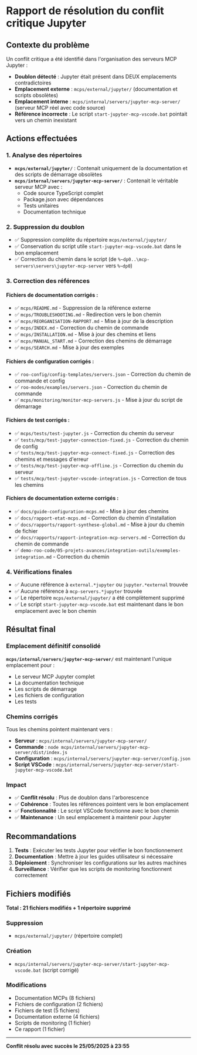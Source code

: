 # Rapport de résolution du conflit critique Jupyter

## Contexte du problème

Un conflit critique a été identifié dans l'organisation des serveurs MCP Jupyter :
- **Doublon détecté** : Jupyter était présent dans DEUX emplacements contradictoires
- **Emplacement externe** : `mcps/external/jupyter/` (documentation et scripts obsolètes)
- **Emplacement interne** : `mcps/internal/servers/jupyter-mcp-server/` (serveur MCP réel avec code source)
- **Référence incorrecte** : Le script `start-jupyter-mcp-vscode.bat` pointait vers un chemin inexistant

## Actions effectuées

### 1. Analyse des répertoires
- **`mcps/external/jupyter/`** : Contenait uniquement de la documentation et des scripts de démarrage obsolètes
- **`mcps/internal/servers/jupyter-mcp-server/`** : Contenait le véritable serveur MCP avec :
  - Code source TypeScript complet
  - Package.json avec dépendances
  - Tests unitaires
  - Documentation technique

### 2. Suppression du doublon
- ✅ Suppression complète du répertoire `mcps/external/jupyter/`
- ✅ Conservation du script utile `start-jupyter-mcp-vscode.bat` dans le bon emplacement
- ✅ Correction du chemin dans le script (de `%~dp0..\mcp-servers\servers\jupyter-mcp-server` vers `%~dp0`)

### 3. Correction des références

#### Fichiers de documentation corrigés :
- ✅ `mcps/README.md` - Suppression de la référence externe
- ✅ `mcps/TROUBLESHOOTING.md` - Redirection vers le bon chemin
- ✅ `mcps/REORGANISATION-RAPPORT.md` - Mise à jour de la description
- ✅ `mcps/INDEX.md` - Correction du chemin de commande
- ✅ `mcps/INSTALLATION.md` - Mise à jour des chemins et liens
- ✅ `mcps/MANUAL_START.md` - Correction des chemins de démarrage
- ✅ `mcps/SEARCH.md` - Mise à jour des exemples

#### Fichiers de configuration corrigés :
- ✅ `roo-config/config-templates/servers.json` - Correction du chemin de commande et config
- ✅ `roo-modes/examples/servers.json` - Correction du chemin de commande
- ✅ `mcps/monitoring/monitor-mcp-servers.js` - Mise à jour du script de démarrage

#### Fichiers de test corrigés :
- ✅ `mcps/tests/test-jupyter.js` - Correction du chemin du serveur
- ✅ `tests/mcp/test-jupyter-connection-fixed.js` - Correction du chemin de config
- ✅ `tests/mcp/test-jupyter-mcp-connect-fixed.js` - Correction des chemins et messages d'erreur
- ✅ `tests/mcp/test-jupyter-mcp-offline.js` - Correction du chemin du serveur
- ✅ `tests/mcp/test-jupyter-vscode-integration.js` - Correction de tous les chemins

#### Fichiers de documentation externe corrigés :
- ✅ `docs/guide-configuration-mcps.md` - Mise à jour des chemins
- ✅ `docs/rapport-etat-mcps.md` - Correction du chemin d'installation
- ✅ `docs/rapports/rapport-synthese-global.md` - Mise à jour du chemin de fichier
- ✅ `docs/rapports/rapport-integration-mcp-servers.md` - Correction du chemin de commande
- ✅ `demo-roo-code/05-projets-avances/integration-outils/exemples-integration.md` - Correction du chemin

### 4. Vérifications finales
- ✅ Aucune référence à `external.*jupyter` ou `jupyter.*external` trouvée
- ✅ Aucune référence à `mcp-servers.*jupyter` trouvée
- ✅ Le répertoire `mcps/external/jupyter/` a été complètement supprimé
- ✅ Le script `start-jupyter-mcp-vscode.bat` est maintenant dans le bon emplacement avec le bon chemin

## Résultat final

### Emplacement définitif consolidé
**`mcps/internal/servers/jupyter-mcp-server/`** est maintenant l'unique emplacement pour :
- Le serveur MCP Jupyter complet
- La documentation technique
- Les scripts de démarrage
- Les fichiers de configuration
- Les tests

### Chemins corrigés
Tous les chemins pointent maintenant vers :
- **Serveur** : `mcps/internal/servers/jupyter-mcp-server/`
- **Commande** : `node mcps/internal/servers/jupyter-mcp-server/dist/index.js`
- **Configuration** : `mcps/internal/servers/jupyter-mcp-server/config.json`
- **Script VSCode** : `mcps/internal/servers/jupyter-mcp-server/start-jupyter-mcp-vscode.bat`

### Impact
- ✅ **Conflit résolu** : Plus de doublon dans l'arborescence
- ✅ **Cohérence** : Toutes les références pointent vers le bon emplacement
- ✅ **Fonctionnalité** : Le script VSCode fonctionne avec le bon chemin
- ✅ **Maintenance** : Un seul emplacement à maintenir pour Jupyter

## Recommandations

1. **Tests** : Exécuter les tests Jupyter pour vérifier le bon fonctionnement
2. **Documentation** : Mettre à jour les guides utilisateur si nécessaire
3. **Déploiement** : Synchroniser les configurations sur les autres machines
4. **Surveillance** : Vérifier que les scripts de monitoring fonctionnent correctement

## Fichiers modifiés

**Total : 21 fichiers modifiés + 1 répertoire supprimé**

### Suppression
- `mcps/external/jupyter/` (répertoire complet)

### Création
- `mcps/internal/servers/jupyter-mcp-server/start-jupyter-mcp-vscode.bat` (script corrigé)

### Modifications
- Documentation MCPs (8 fichiers)
- Fichiers de configuration (2 fichiers)
- Fichiers de test (5 fichiers)
- Documentation externe (4 fichiers)
- Scripts de monitoring (1 fichier)
- Ce rapport (1 fichier)

---

**Conflit résolu avec succès le 25/05/2025 à 23:55**